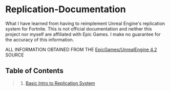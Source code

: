 # Replication-Documentation

What I have learned from having to reimplement Unreal Engine's replication system for Fortnite. This is not official documentation and neither this project nor myself are affiliated with Epic Games. I make no guarantee for the accuracy of this information.

ALL INFORMATION OBTAINED FROM THE [EpicGames/UnrealEngine 4.2](https://github.com/EpicGames/UnrealEngine/tree/4.2) SOURCE

<a name="table-of-contents"></a>
## Table of Contents

> 1. [Basic Intro to Replication System](Basics.md)
